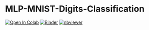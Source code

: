 # MLP-MNIST-Digits-Classification
[![Open In Colab](https://colab.research.google.com/assets/colab-badge.svg)](https://colab.research.google.com/github/kiran-parte/MLP-MNIST-Digits-Classification/blob/master/MLP-mnist.ipynb)
[![Binder](https://mybinder.org/badge_logo.svg)](https://mybinder.org/v2/gh/kiran-parte/MLP-MNIST-Digits-Classification/blob/master/MLP-mnist.ipynb/master)
[![nbviewer](https://camo.githubusercontent.com/bfeb5472ee3df9b7c63ea3b260dc0c679be90b97/68747470733a2f2f696d672e736869656c64732e696f2f62616467652f72656e6465722d6e627669657765722d6f72616e67652e7376673f636f6c6f72423d66333736323626636f6c6f72413d346434643464)](https://mybinder.org/v2/gh/kiran-parte/MLP-MNIST-Digits-Classification/blob/master/MLP-mnist.ipynb/master)
